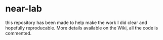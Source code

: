 # near-lab

this repository has been made to help make the work I did clear and hopefully reproducable. More details available on the Wiki, all the code is commented.
